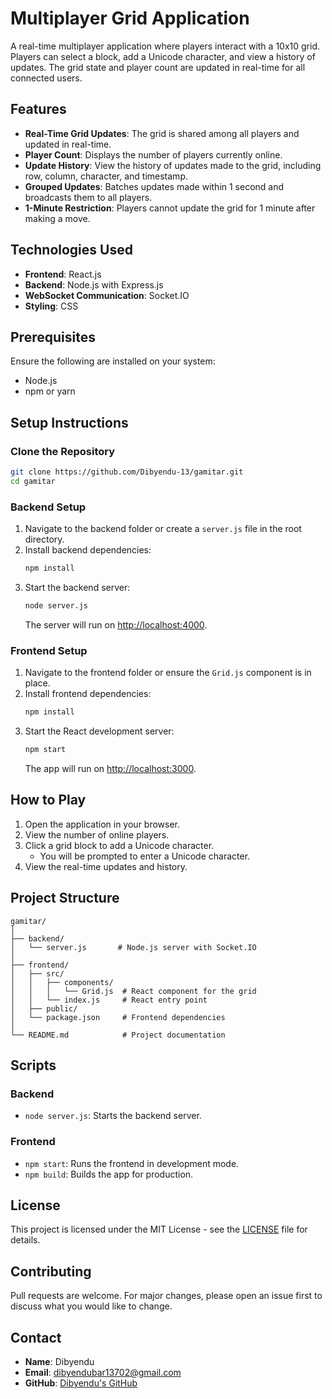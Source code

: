 # Multiplayer Grid Application

A real-time multiplayer application where players interact with a 10x10 grid. Players can select a block, add a Unicode character, and view a history of updates. The grid state and player count are updated in real-time for all connected users.

## Features

- **Real-Time Grid Updates**: The grid is shared among all players and updated in real-time.
- **Player Count**: Displays the number of players currently online.
- **Update History**: View the history of updates made to the grid, including row, column, character, and timestamp.
- **Grouped Updates**: Batches updates made within 1 second and broadcasts them to all players.
- **1-Minute Restriction**: Players cannot update the grid for 1 minute after making a move.

## Technologies Used

- **Frontend**: React.js
- **Backend**: Node.js with Express.js
- **WebSocket Communication**: Socket.IO
- **Styling**: CSS

## Prerequisites

Ensure the following are installed on your system:

- Node.js
- npm or yarn

## Setup Instructions

### Clone the Repository

```bash
git clone https://github.com/Dibyendu-13/gamitar.git
cd gamitar
```

### Backend Setup

1. Navigate to the backend folder or create a `server.js` file in the root directory.
2. Install backend dependencies:
   ```bash
   npm install
   ```
3. Start the backend server:
   ```bash
   node server.js
   ```
   The server will run on [http://localhost:4000](http://localhost:4000).

### Frontend Setup

1. Navigate to the frontend folder or ensure the `Grid.js` component is in place.
2. Install frontend dependencies:
   ```bash
   npm install
   ```
3. Start the React development server:
   ```bash
   npm start
   ```
   The app will run on [http://localhost:3000](http://localhost:3000).

## How to Play

1. Open the application in your browser.
2. View the number of online players.
3. Click a grid block to add a Unicode character.
   - You will be prompted to enter a Unicode character.
4. View the real-time updates and history.

## Project Structure

```
gamitar/
│
├── backend/
│   └── server.js       # Node.js server with Socket.IO
│
├── frontend/
│   ├── src/
│   │   ├── components/
│   │   │   └── Grid.js  # React component for the grid
│   │   └── index.js     # React entry point
│   ├── public/
│   └── package.json     # Frontend dependencies
│
└── README.md            # Project documentation
```

## Scripts

### Backend

- `node server.js`: Starts the backend server.

### Frontend

- `npm start`: Runs the frontend in development mode.
- `npm build`: Builds the app for production.

## License

This project is licensed under the MIT License - see the [LICENSE](LICENSE) file for details.

## Contributing

Pull requests are welcome. For major changes, please open an issue first to discuss what you would like to change.

## Contact

- **Name**: Dibyendu
- **Email**: [dibyendubar13702@gmail.com](mailto:dibyendubar13702@gmail.com)
- **GitHub**: [Dibyendu's GitHub](https://github.com/Dibyendu-13)
